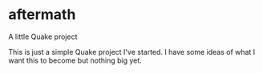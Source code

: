 # aftermath
A little Quake project

This is just a simple Quake project I've started. I have some ideas of what I want this to become but nothing big yet.

